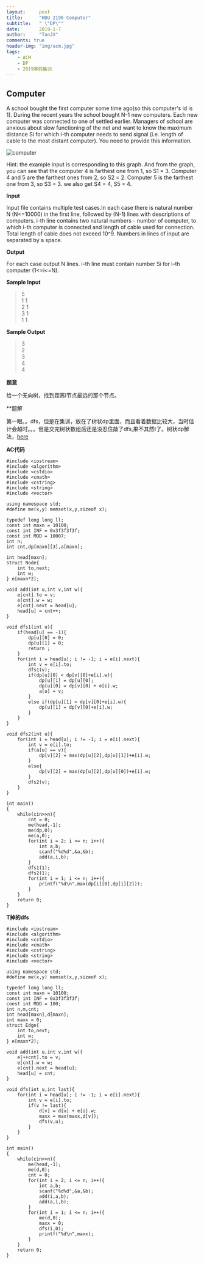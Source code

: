 ```yaml
---
layout:     post
title:      "HDU 2196 Computer"
subtitle:   " \"DP\""
date:       2019-1-7
author:     "TanJX"
comments: true
header-img: "img/acm.jpg"
tags:
    - ACM
    - DP
    - 2019寒假集训
---
```


## Computer 

A school bought the first computer some time ago(so this computer's id is 1). During the recent years the school bought N-1 new computers. Each new computer was connected to one of settled earlier. Managers of school are anxious about slow functioning of the net and want to know the maximum distance Si for which i-th computer needs to send signal (i.e. length of cable to the most distant computer). You need to provide this information. 

![computer](/img/in_post/computer.jpg)

Hint: the example input is corresponding to this graph. And from the graph, you can see that the computer 4 is farthest one from 1, so S1 = 3. Computer 4 and 5 are the farthest ones from 2, so S2 = 2. Computer 5 is the farthest one from 3, so S3 = 3. we also get S4 = 4, S5 = 4.

**Input**

Input file contains multiple test cases.In each case there is natural number N (N<=10000) in the first line, followed by (N-1) lines with descriptions of computers. i-th line contains two natural numbers - number of computer, to which i-th computer is connected and length of cable used for connection. Total length of cable does not exceed 10^9. Numbers in lines of input are separated by a space.

**Output**

For each case output N lines. i-th line must contain number Si for i-th computer (1<=i<=N).

**Sample Input**

>5<br>
1 1<br>
2 1<br>
3 1<br>
1 1<br>

**Sample Output**

>3<br>
2<br>
3<br>
4<br>
4<br>

**题意**

给一个无向树，找到距离i节点最远的那个节点。

**题解

第一眼。。dfs，但是在集训，放在了树状dp里面，而且看着数据比较大，当时估计会超时。。。但是交完树状数组后还是没忍住敲了dfs,果不其然t了。树状dp解法，[here](https://www.cnblogs.com/dilthey/p/7186556.html)

**AC代码**

```
#include <iostream>
#include <algorithm>
#include <cstdio>
#include <cmath>
#include <cstring>
#include <string>
#include <vector>

using namespace std;
#define me(x,y) memset(x,y,sizeof x);

typedef long long ll;
const int maxn = 10100;
const int INF = 0x3f3f3f3f;
const int MOD = 10007;
int n;
int cnt,dp[maxn][3],a[maxn];

int head[maxn];
struct Node{
    int to,next;
    int w;
} e[maxn*2];

void add(int u,int v,int w){
    e[cnt].to = v;
    e[cnt].w = w;
    e[cnt].next = head[u];
    head[u] = cnt++;
}

void dfs1(int u){
    if(head[u] == -1){
        dp[u][0] = 0;
        dp[u][1] = 0;
        return ;
    }
    for(int i = head[u]; i != -1; i = e[i].next){
        int v = e[i].to;
        dfs1(v);
        if(dp[u][0] < dp[v][0]+e[i].w){
            dp[u][1] = dp[u][0];
            dp[u][0] = dp[v][0] + e[i].w;
            a[u] = v;
        }
        else if(dp[u][1] < dp[v][0]+e[i].w){
            dp[u][1] = dp[v][0]+e[i].w;
        }
    }
}

void dfs2(int u){
    for(int i = head[u]; i != -1; i = e[i].next){
        int v = e[i].to;
        if(a[u] == v){
            dp[v][2] = max(dp[u][2],dp[u][1])+e[i].w;
        }
        else{
            dp[v][2] = max(dp[u][2],dp[u][0])+e[i].w;
        }
        dfs2(v);
    }
}

int main()
{
    while(cin>>n){
        cnt = 0;
        me(head,-1);
        me(dp,0);
        me(a,0);
        for(int i = 2; i <= n; i++){
            int a,b;
            scanf("%d%d",&a,&b);
            add(a,i,b);
        }
        dfs1(1);
        dfs2(1);
        for(int i = 1; i <= n; i++){
            printf("%d\n",max(dp[i][0],dp[i][2]));
        }
    }
    return 0;
}
```

**T掉的dfs**

```
#include <iostream>
#include <algorithm>
#include <cstdio>
#include <cmath>
#include <cstring>
#include <string>
#include <vector>

using namespace std;
#define me(x,y) memset(x,y,sizeof x);

typedef long long ll;
const int maxn = 10100;
const int INF = 0x3f3f3f3f;
const int MOD = 100;
int n,m,cnt;
int head[maxn],d[maxn];
int maxx = 0;
struct Edge{
    int to,next;
    int w;
} e[maxn*2];

void add(int u,int v,int w){
    e[++cnt].to = v;
    e[cnt].w = w;
    e[cnt].next = head[u];
    head[u] = cnt;
}

void dfs(int u,int last){
    for(int i = head[u]; i != -1; i = e[i].next){
        int v = e[i].to;
        if(v != last){
            d[v] = d[u] + e[i].w;
            maxx = max(maxx,d[v]);
            dfs(v,u);
        }
    }
}

int main()
{
    while(cin>>n){
        me(head,-1);
        me(d,0);
        cnt = 0;
        for(int i = 2; i <= n; i++){
            int a,b;
            scanf("%d%d",&a,&b);
            add(i,a,b);
            add(a,i,b);
        }
        for(int i = 1; i <= n; i++){
            me(d,0);
            maxx = 0;
            dfs(i,0);
            printf("%d\n",maxx);
        }
    }
    return 0;
}
```